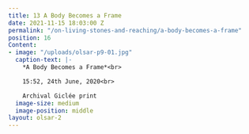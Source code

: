 ```yaml
---
title: 13 A Body Becomes a Frame
date: 2021-11-15 18:03:00 Z
permalink: "/on-living-stones-and-reaching/a-body-becomes-a-frame"
position: 16
Content:
- image: "/uploads/olsar-p9-01.jpg"
  caption-text: |-
    *A Body Becomes a Frame*<br>

    15:52, 24th June, 2020<br>

    Archival Giclée print
  image-size: medium
  image-position: middle
layout: olsar-2
---
```


